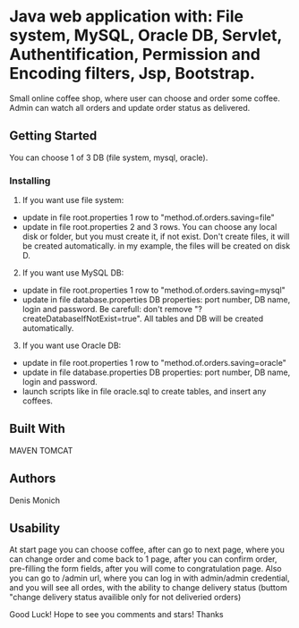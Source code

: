 # Java web application with: File system, MySQL, Oracle DB, Servlet, Authentification, Permission and Encoding filters, Jsp, Bootstrap.

Small online coffee shop, where user can choose and order some coffee. Admin can watch all orders and update order status as delivered. 

## Getting Started

You can choose 1 of 3 DB (file system, mysql, oracle).

### Installing

1. If you want use file system:
  - update in file root.properties 1 row to "method.of.orders.saving=file"
  - update in file root.properties 2 and 3 rows. You can choose any local disk or folder, but you must create it, if not exist. Don't create files, it will be created automatically. 
in my example, the files will be created on disk D.

2. If you want use MySQL DB:
  - update in file root.properties 1 row to "method.of.orders.saving=mysql"
  - update in file database.properties DB properties: port number, DB name, login and password. Be carefull: don't remove "?createDatabaseIfNotExist=true". All tables and DB will be created automatically.

3. If you want use Oracle DB:
  - update in file root.properties 1 row to "method.of.orders.saving=oracle"
  - update in file database.properties DB properties: port number, DB name, login and password.
  - launch scripts like in  file oracle.sql to create tables, and insert any coffees.
  
## Built With

MAVEN
TOMCAT

## Authors

Denis Monich

## Usability

At start page you can choose coffee, after can go to next page, where you can change order and come back to 1 page, after you can confirm order, 
pre-filling the form fields, after you will come to congratulation page. Also you can go to /admin url, where you can log in with admin/admin credential, and you will see all ordes, 
with the ability to change delivery status (buttom "change delivery status availible only for not deliveried orders)

Good Luck! Hope to see you comments and stars! Thanks
